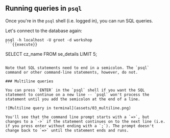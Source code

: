 ## Running queries in `psql`

Once you're in the `psql` shell (i.e. logged in), you can run SQL queries.

Let's connect to the database again:

```
psql -h localhost -U groot -d workshop
```{{execute}}

```
SELECT cz_name FROM se_details LIMIT 5;
```{{execute}}

Note that SQL statements need to end in a semicolon. The `psql` command or other command-line statements, however, do not.

### Multiline queries

You can press `ENTER` in the `psql` shell if you want the SQL statement to continue on a new line -- `psql` won't process the statement until you add the semicolon at the end of a line.

![Multiline query in terminal](assets/03_multiline.png)

You'll see that the command line prompt starts with a `=>`, but changes to a `->` if the statement continues on to the next line (i.e. if you press enter without ending with a `;`). The prompt doesn't change back to `=>` until the statement ends and runs.
